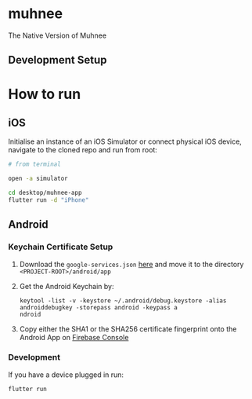 # muhnee

The Native Version of Muhnee 

## Development Setup

# How to run

## iOS

Initialise an instance of an iOS Simulator or connect physical iOS device, navigate to the cloned repo and run from root:

```sh
# from terminal

open -a simulator

cd desktop/muhnee-app
flutter run -d "iPhone"
```

## Android

### Keychain Certificate Setup

1. Download the `google-services.json` [here](https://console.firebase.google.com/u/0/project/muhnee-app/settings/general/android:com.muhneeapp.muhnee.budget) and move it to the directory `<PROJECT-ROOT>/android/app`
2. Get the Android Keychain by:

   ```
   keytool -list -v -keystore ~/.android/debug.keystore -alias androiddebugkey -storepass android -keypass a
   ndroid
   ```

3. Copy either the SHA1 or the SHA256 certificate fingerprint onto the Android App on [Firebase Console](https://console.firebase.google.com/u/0/project/muhnee-app/settings/general/android:com.muhneeapp.muhnee.budget)

### Development

If you have a device plugged in run:

```
flutter run
```
